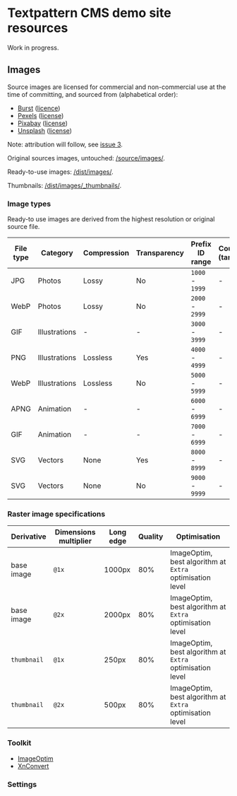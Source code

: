 # Textpattern CMS demo site resources

Work in progress.

## Images

Source images are licensed for commercial and non-commercial use at the time of committing, and sourced from (alphabetical order):

* [Burst](https://burst.shopify.com) ([licence](https://burst.shopify.com/legal/terms))
* [Pexels](https://www.pexels.com) ([license](https://www.pexels.com/photo-license/))
* [Pixabay](https://pixabay.com) ([license](https://pixabay.com/service/terms/#license))
* [Unsplash](https://unsplash.com) ([license](https://unsplash.com/license))

Note: attribution will follow, see [issue 3](https://github.com/petecooper/textpattern-demo-resources/issues/3).

Original sources images, untouched: [/source/images/](https://github.com/pragmatika/textpattern-demo-resources/tree/master/source/images).

Ready-to-use images: [/dist/images/](https://github.com/pragmatika/textpattern-demo-resources/tree/master/dist/images).

Thumbnails: [/dist/images/_thumbnails/](https://github.com/pragmatika/textpattern-demo-resources/tree/master/dist/images/_thumbnails).

### Image types

Ready-to use images are derived from the highest resolution or original source file.

| File type | Category | Compression | Transparency | Prefix ID range | Count / (target) |
|---|---|---|---|---|---|
| JPG | Photos | Lossy | No | `1000` - `1999` | - |
| WebP | Photos | Lossy | No | `2000` - `2999` | - |
| GIF | Illustrations | - | - | `3000` - `3999` | - |
| PNG | Illustrations | Lossless | Yes | `4000` - `4999` | - |
| WebP | Illustrations | Lossless | No | `5000` - `5999` | - |
| APNG | Animation | - | - | `6000` - `6999` | - |
| GIF | Animation | - | - | `7000` - `6999` | - |
| SVG | Vectors | None | Yes | `8000` - `8999` | - |
| SVG | Vectors | None | No | `9000` - `9999` | - |

### Raster image specifications

| Derivative | Dimensions multiplier | Long edge | Quality | Optimisation |
|---|---|---|---|---|
| base image | `@1x` | 1000px | 80% | ImageOptim, best algorithm at `Extra` optimisation level |
| base image | `@2x` | 2000px | 80% | ImageOptim, best algorithm at `Extra` optimisation level |
| `thumbnail` | `@1x` | 250px | 80% | ImageOptim, best algorithm at `Extra` optimisation level |
| `thumbnail` | `@2x` | 500px | 80% | ImageOptim, best algorithm at `Extra` optimisation level |

### Toolkit

* [ImageOptim](https://imageoptim.com/)
* [XnConvert](https://www.xnview.com/en/xnconvert/)


### Settings
